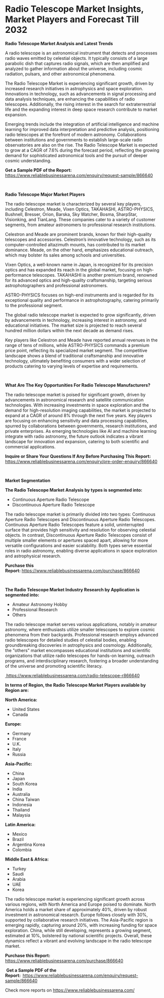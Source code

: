 <p><h1>Radio Telescope Market Insights, Market Players and Forecast Till 2032</h1></p><p><strong>Radio Telescope Market Analysis and Latest Trends</strong></p>
<p><p>A radio telescope is an astronomical instrument that detects and processes radio waves emitted by celestial objects. It typically consists of a large parabolic dish that captures radio signals, which are then amplified and analyzed to gather information about the universe, including cosmic radiation, pulsars, and other astronomical phenomena. </p><p>The Radio Telescope Market is experiencing significant growth, driven by increased research initiatives in astrophysics and space exploration. Innovations in technology, such as advancements in signal processing and data analysis techniques, are enhancing the capabilities of radio telescopes. Additionally, the rising interest in the search for extraterrestrial life and the expanding interest in deep space research contribute to market expansion.</p><p>Emerging trends include the integration of artificial intelligence and machine learning for improved data interpretation and predictive analysis, positioning radio telescopes at the forefront of modern astronomy. Collaborations between institutions and governments to establish large-scale radio observatories are also on the rise. The Radio Telescope Market is expected to grow at a CAGR of 7.6% during the forecast period, reflecting the growing demand for sophisticated astronomical tools and the pursuit of deeper cosmic understanding.</p></p>
<p><strong>Get a Sample PDF of the Report:&nbsp;</strong> <a href="https://www.reliablebusinessarena.com/enquiry/request-sample/866640?utm_campaign=3211&utm_medium=2&utm_source=Github&utm_content=ia&utm_term=10042025&utm_id=radio-telescope">https://www.reliablebusinessarena.com/enquiry/request-sample/866640</a></p>
<p>&nbsp;</p>
<p><strong>Radio Telescope Major Market Players</strong></p>
<p><p>The radio telescope market is characterized by several key players, including Celestron, Meade, Vixen Optics, TAKAHASHI, ASTRO-PHYSICS, Bushnell, Bresser, Orion, Barska, Sky Watcher, Bosma, SharpStar, Visionking, and TianLang. These companies cater to a variety of customer segments, from amateur astronomers to professional research institutions. </p><p>Celestron and Meade are prominent brands, known for their high-quality telescopes and accessories. Celestron’s innovative technology, such as its computer-controlled altazimuth mounts, has contributed to its market dominance. Meade, on the other hand, emphasizes educational outreach, which may bolster its sales among schools and universities.</p><p>Vixen Optics, a well-known name in Japan, is recognized for its precision optics and has expanded its reach in the global market, focusing on high-performance telescopes. TAKAHASHI is another premium brand, renowned for its advanced optics and high-quality craftsmanship, targeting serious astrophotographers and professional astronomers.</p><p>ASTRO-PHYSICS focuses on high-end instruments and is regarded for its exceptional quality and performance in astrophotography, catering primarily to the professional segment. </p><p>The global radio telescope market is expected to grow significantly, driven by advancements in technology, increasing interest in astronomy, and educational initiatives. The market size is projected to reach several hundred million dollars within the next decade as demand rises.</p><p>Key players like Celestron and Meade have reported annual revenues in the range of tens of millions, while ASTRO-PHYSICS commands a premium price point, reflecting its specialized market segment. The competitive landscape shows a blend of traditional craftsmanship and innovative technology, ultimately benefiting consumers with a wider selection of products catering to varying levels of expertise and requirements.</p></p>
<p>&nbsp;</p>
<p><strong>What Are The Key Opportunities For Radio Telescope Manufacturers?</strong></p>
<p><p>The radio telescope market is poised for significant growth, driven by advancements in astronomical research and satellite communication technologies. With increasing investments in space exploration and the demand for high-resolution imaging capabilities, the market is projected to expand at a CAGR of around 8% through the next five years. Key players are focusing on enhancing sensitivity and data processing capabilities, spurred by collaborations between governments, research institutions, and private enterprises. As emerging technologies like AI and machine learning integrate with radio astronomy, the future outlook indicates a vibrant landscape for innovation and expansion, catering to both scientific and commercial applications.</p></p>
<p><strong>Inquire or Share Your Questions If Any Before Purchasing This Report:</strong> <a href="https://www.reliablebusinessarena.com/enquiry/pre-order-enquiry/866640?utm_campaign=3211&utm_medium=2&utm_source=Github&utm_content=ia&utm_term=10042025&utm_id=radio-telescope">https://www.reliablebusinessarena.com/enquiry/pre-order-enquiry/866640</a></p>
<p>&nbsp;</p>
<p><strong>Market Segmentation</strong></p>
<p><strong>The Radio Telescope Market Analysis by types is segmented into:</strong></p>
<p><ul><li>Continuous Aperture Radio Telescope</li><li>Discontinuous Aperture Radio Telescope</li></ul></p>
<p><p>The radio telescope market is primarily divided into two types: Continuous Aperture Radio Telescopes and Discontinuous Aperture Radio Telescopes. Continuous Aperture Radio Telescopes feature a solid, uninterrupted surface that provides high sensitivity and resolution for observing celestial objects. In contrast, Discontinuous Aperture Radio Telescopes consist of multiple smaller elements or apertures spaced apart, allowing for more versatile configurations and easier scalability. Both types serve essential roles in radio astronomy, enabling diverse applications in space exploration and astrophysical research.</p></p>
<p><strong>Purchase this Report:&nbsp;</strong><a href="https://www.reliablebusinessarena.com/purchase/866640?utm_campaign=3211&utm_medium=2&utm_source=Github&utm_content=ia&utm_term=10042025&utm_id=radio-telescope">https://www.reliablebusinessarena.com/purchase/866640</a></p>
<p>&nbsp;</p>
<p><strong>The Radio Telescope Market Industry Research by Application is segmented into:</strong></p>
<p><ul><li>Amateur Astronomy Hobby</li><li>Professional Research</li><li>Others</li></ul></p>
<p><p>The radio telescope market serves various applications, notably in amateur astronomy, where enthusiasts utilize smaller telescopes to explore cosmic phenomena from their backyards. Professional research employs advanced radio telescopes for detailed studies of celestial bodies, enabling groundbreaking discoveries in astrophysics and cosmology. Additionally, the "others" market encompasses educational institutions and scientific organizations that utilize radio telescopes for hands-on learning, outreach programs, and interdisciplinary research, fostering a broader understanding of the universe and promoting scientific literacy.</p></p>
<p><a href="https://www.reliablebusinessarena.com/radio-telescope-r866640?utm_campaign=3211&utm_medium=2&utm_source=Github&utm_content=ia&utm_term=10042025&utm_id=radio-telescope">&nbsp;https://www.reliablebusinessarena.com/radio-telescope-r866640</a></p>
<p><strong>In terms of Region, the Radio Telescope Market Players available by Region are:</strong></p>
<p>
    <p> <strong> North America: </strong>
        <ul>
            <li>United States</li>
            <li>Canada</li>
        </ul>
        </p> 
    <p> <strong> Europe: </strong>
        <ul>
            <li>Germany</li>
            <li>France</li>
            <li>U.K.</li>
            <li>Italy</li>
            <li>Russia</li>
        </ul>
        </p> 
    <p> <strong> Asia-Pacific: </strong>
        <ul>
            <li>China</li>
            <li>Japan</li>
            <li>South Korea</li>
            <li>India</li>
            <li>Australia</li>
            <li>China Taiwan</li>
            <li>Indonesia</li>
            <li>Thailand</li>
            <li>Malaysia</li>
        </ul>
        </p> 
    <p> <strong> Latin America: </strong>
        <ul>
            <li>Mexico</li>
            <li>Brazil</li>
            <li>Argentina Korea</li>
            <li>Colombia</li>
        </ul>
        </p> 
    <p> <strong> Middle East & Africa: </strong>
        <ul>
            <li>Turkey</li>
            <li>Saudi</li>
            <li>Arabia</li>
            <li>UAE</li>
            <li>Korea</li>
        </ul>
    </p>
    </p>
<p><p>The radio telescope market is experiencing significant growth across various regions, with North America and Europe poised to dominate. North America holds a market share of approximately 40%, driven by robust investment in astronomical research. Europe follows closely with 30%, supported by collaborative research initiatives. The Asia-Pacific region is emerging rapidly, capturing around 20%, with increasing funding for space exploration. China, while still developing, represents a growing segment, estimated at 10%, bolstered by national scientific projects. Overall, these dynamics reflect a vibrant and evolving landscape in the radio telescope market.</p></p>
<p><strong>Purchase this Report: </strong><a href="https://www.reliablebusinessarena.com/purchase/866640?utm_campaign=3211&utm_medium=2&utm_source=Github&utm_content=ia&utm_term=10042025&utm_id=radio-telescope">https://www.reliablebusinessarena.com/purchase/866640</a></p>
<p>&nbsp;<strong>Get a Sample PDF of the Report:&nbsp;&nbsp;</strong><a href="https://www.reliablebusinessarena.com/enquiry/request-sample/866640?utm_campaign=3211&utm_medium=2&utm_source=Github&utm_content=ia&utm_term=10042025&utm_id=radio-telescope">https://www.reliablebusinessarena.com/enquiry/request-sample/866640</a></p>
<p><strong></strong></p>
<p>Check more reports on <a href="https://www.reliablebusinessarena.com/?utm_campaign=3211&utm_medium=2&utm_source=Github&utm_content=ia&utm_term=10042025&utm_id=radio-telescope">https://www.reliablebusinessarena.com/</a></p>